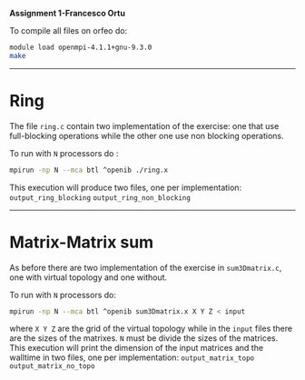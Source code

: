 
__Assignment 1-Francesco Ortu__

To compile all files on orfeo do:
```bash
module load openmpi-4.1.1+gnu-9.3.0
make
```


---

# Ring
The file `ring.c` contain two implementation of the exercise: one that use full-blocking operations while the other one use non blocking operations.


To run with `N` processors do :
``` bash
mpirun -np N --mca btl ^openib ./ring.x
```
This execution will produce two files, one per implementation:
`output_ring_blocking`
`output_ring_non_blocking`

---
# Matrix-Matrix sum

As before there are two implementation of the exercise in `sum3Dmatrix.c`, one with virtual topology and one without.

To run with `N` processors do:
```bash
mpirun -np N --mca btl ^openib sum3Dmatrix.x X Y Z < input
```

where `X Y Z` are the grid of the virtual topology while in the `input` files there are the sizes of the matrixes. `N` must be divide the sizes of the matrices.
This execution will print the dimension of the input matrices and the walltime in two files, one per implementation:
`output_matrix_topo`
`output_matrix_no_topo`
